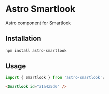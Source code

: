 # Astro Smartlook

Astro component for Smartlook

## Installation

```bash
npm install astro-smartlook
```

## Usage

```js
import { Smartlook } from 'astro-smartlook';
```

```html
<Smartlook id="a1a4z5d6" />
```
